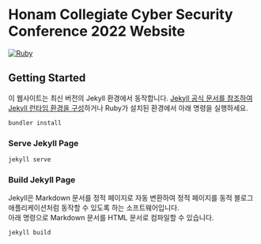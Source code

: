 # Honam Collegiate Cyber Security Conference 2022 Website
[![Ruby](https://img.shields.io/badge/Ruby->=2.7.5-CC342D?logo=ruby&logoColor=white)]()

## Getting Started
이 웹사이트는 최신 버전의 Jekyll 환경에서 동작합니다. [Jekyll 공식 문서를 참조하여 Jekyll 런타임 환경을 구성](https://jekyllrb.com/docs/)하거나 Ruby가 설치된 환경에서 아래 명령을 실행하세요.

```sh
bundler install
```

### Serve Jekyll Page
```sh
jekyll serve
```

### Build Jekyll Page
Jekyll은 Markdown 문서를 정적 페이지로 자동 변환하여 정적 페이지를 동적 블로그 애플리케이션처럼 동작할 수 있도록 하는 소프트웨어입니다.  
아래 명령으로 Markdown 문서를 HTML 문서로 컴파일할 수 있습니다.

```sh
jekyll build
```
